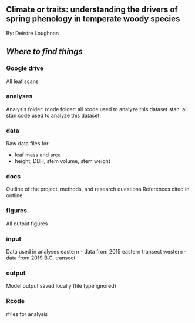 
## **Climate or traits: understanding the drivers of spring phenology in temperate woody species**

By: Deirdre Loughnan

## _Where to find things_

### Google drive

All leaf scans

### analyses

Analysis folder:
rcode folder: all rcode used to analyze this dataset
stan: all stan code used to analyze this dataset

### data

Raw data files for:
- leaf mass and area
- height, DBH, stem volume, stem weight

### docs

Outline of the project, methods, and research questions
References cited in outline

### figures

All output figures 

### input

Data used in analyses 
eastern - data from 2015 eastern transect
western - data from 2019 B.C. transect

### output

Model output saved locally (file type ignored)

### Rcode

rfiles for analysis 
